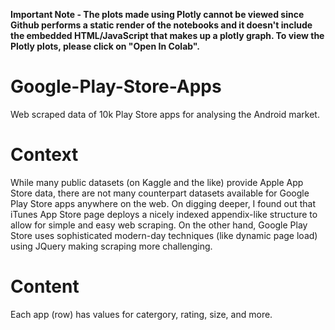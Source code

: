 **Important Note - The plots made using Plotly cannot be viewed since Github performs a static render of the notebooks and it doesn't include the embedded HTML/JavaScript that makes up a plotly graph. To view the Plotly plots, please click on "Open In Colab".**

# Google-Play-Store-Apps
Web scraped data of 10k Play Store apps for analysing the Android market.

# Context
While many public datasets (on Kaggle and the like) provide Apple App Store data, there are not many counterpart datasets available for Google Play Store apps anywhere on the web. On digging deeper, I found out that iTunes App Store page deploys a nicely indexed appendix-like structure to allow for simple and easy web scraping. On the other hand, Google Play Store uses sophisticated modern-day techniques (like dynamic page load) using JQuery making scraping more challenging.

# Content
Each app (row) has values for catergory, rating, size, and more.
